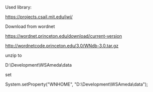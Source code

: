 Used library:

https://projects.csail.mit.edu/jwi/


Download from wordnet

https://wordnet.princeton.edu/download/current-version

http://wordnetcode.princeton.edu/3.0/WNdb-3.0.tar.gz

unzip to 

D:\Development\WSAmeda\data


set 

System.setProperty("WNHOME", "D:\\Development\\WSAmeda\\data");